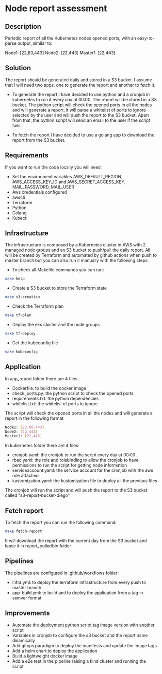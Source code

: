 # Node report assessment

## Description

Periodic report of all the Kubernetes nodes opened ports, with an easy-to-parse output, similar to:

Node1: [22,80,443]
Node2: [22,443]
Master1: [22,443]

## Solution

The report should be generated daily and stored in a S3 bucket. I assume that I will need two apps, one to generate the report and another to fetch it.

- To generate the report I have decided to use python and a cronjob in kubernetes to run it every day at 00:00. The report will be stored in a S3 bucket. The python script will check the opened ports in all the nodes and will generate a report, it will parse a whitelist of ports to ignore selected by the user and will push the report to the S3 bucket. Apart from that, the python script will send an email to the user if the script fails.

- To fetch the report I have decided to use a golang app to download the report from the S3 bucket.

## Requirements

If you want to run the code locally you will need:

- Set the environment variables AWS_DEFAULT_REGION, AWS_ACCESS_KEY_ID and AWS_SECRET_ACCESS_KEY, MAIL_PASSWORD, MAIL_USER
- Aws credentials configured
- awscli
- Terraform
- Python
- Golang
- Kubectl

## Infrastructure

The infrastructure is composed by a Kubernetes cluster in AWS with 2 managed node groups and an S3 bucket to push/pull the daily report. All will be created by Terraform and automated by github actions when push to master branch but you can also run it manually with the following steps:

- To check all Makefile commands you can run:

```bash
make help
```

- Create a S3 bucket to store the Terraform state

```bash
make s3-creation
```

- Check the Terraform plan

```bash
make tf-plan
```

- Deploy the eks cluster and the node groups

```bash
make tf-deploy
```

- Get the kubeconfig file

```bash
make kubeconfig
```

## Application

In app_report folder there are 4 files:

- Dockerfile: to build the docker image
- check_ports.py: the python script to check the opened ports
- requirements.txt: the python dependencies
- whitelist.txt: the whitelist of ports to ignore

The script will check the opened ports in all the nodes and will generate a report in the following format:

```bash
Node1: [22,80,443]
Node2: [22,443]
Master1: [22,443]
```

In kubernetes folder there are 4 files:

- cronjob.yaml: the cronjob to run the script every day at 00:00
- rbac.yaml: the role and rolebinding to allow the cronjob to have permissions to run the script for getting node information
- serviceaccount.yaml: the service account for the cronjob with the aws role attached
- kustomization.yaml: the kustomization file to deploy all the previous files

The cronjob will run the script and will push the report to the S3 bucket called "s3-report-bucket-diego"

## Fetch report

To fetch the report you can run the following command:

```bash
make fetch-report
```

It will download the report with the current day from the S3 bucket and leave it in report_puller/bin folder

## Pipelines

The pipelines are configured in .github/workflows folder:

- infra.yml: to deploy the terraform infrastructure from every push to master branch
- app-build.yml: to build and to deploy the application from a tag in semver format

## Improvements

- Automate the deployment python script tag image version with another script
- Variables in cronjob to configure the s3 bucket and the report name dinamically
- Add gitops paradigm to deploy the manifests and update the image tags
- Add a helm chart to deploy the application
- Build a lightweight docker image
- Add a e2e test in the pipeline raising a kind cluster and running the script
